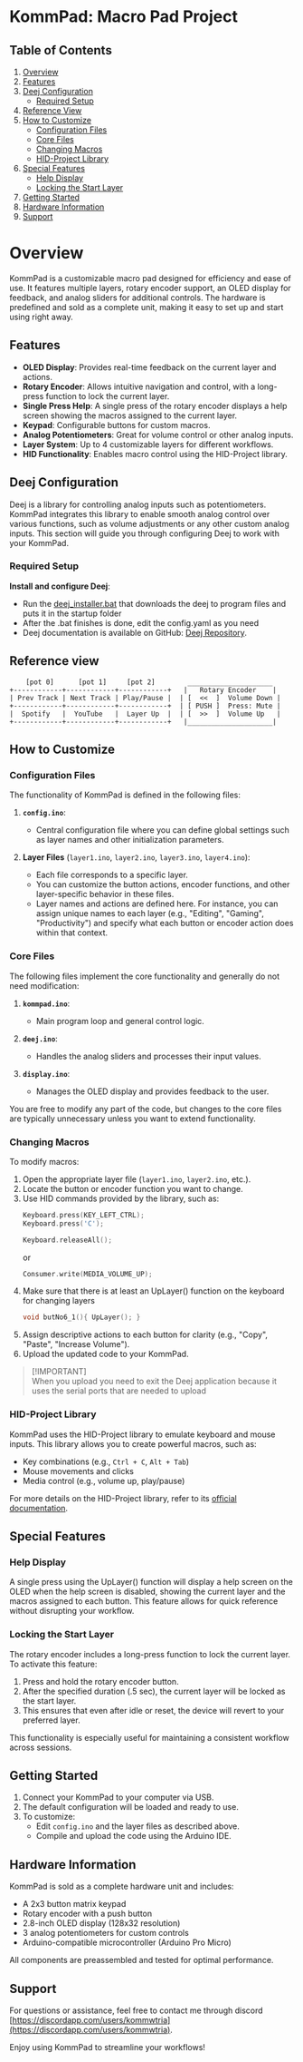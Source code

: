 # KommPad: Macro Pad Project

## Table of Contents

1. [Overview](#overview)
2. [Features](#features)
3. [Deej Configuration](#deej-configuration)
   - [Required Setup](#required-setup)
4. [Reference View](#reference-view)
5. [How to Customize](#how-to-customize)
   - [Configuration Files](#configuration-files)
   - [Core Files](#core-files)
   - [Changing Macros](#changing-macros)
   - [HID-Project Library](#hid-project-library)
6. [Special Features](#special-features)
   - [Help Display](#help-display)
   - [Locking the Start Layer](#locking-the-start-layer)
7. [Getting Started](#getting-started)
8. [Hardware Information](#hardware-information)
9. [Support](#support)

# Overview

KommPad is a customizable macro pad designed for efficiency and ease of use. It features multiple layers, rotary encoder support, an OLED display for feedback, and analog sliders for additional controls. The hardware is predefined and sold as a complete unit, making it easy to set up and start using right away.

## Features

- **OLED Display**: Provides real-time feedback on the current layer and actions.
- **Rotary Encoder**: Allows intuitive navigation and control, with a long-press function to lock the current layer.
- **Single Press Help**: A single press of the rotary encoder displays a help screen showing the macros assigned to the current layer.
- **Keypad**: Configurable buttons for custom macros.
- **Analog Potentiometers**: Great for volume control or other analog inputs.
- **Layer System**: Up to 4 customizable layers for different workflows.
- **HID Functionality**: Enables macro control using the HID-Project library.

## Deej Configuration

Deej is a library for controlling analog inputs such as potentiometers. KommPad integrates this library to enable smooth analog control over various functions, such as volume adjustments or any other custom analog inputs. This section will guide you through configuring Deej to work with your KommPad.

### Required Setup

**Install and configure Deej**:

- Run the [deej\_installer.bat](https://github.com/anpapag1/KommPad/blob/main/deej_installer.bat) that downloads the deej to program files and puts it in the startup folder
- After the .bat finishes is done, edit the config.yaml as you need
- Deej documentation is available on GitHub: [Deej Repository](https://github.com/omriharel/deej).

## Reference view

```
    [pot 0]      [pot 1]     [pot 2]        _____________________
+------------+------------+------------+   |   Rotary Encoder    |
| Prev Track | Next Track | Play/Pause |  | [  <<  ]  Volume Down |
+------------+------------+------------+  | [ PUSH ]  Press: Mute |
|  Spotify   |  YouTube   |  Layer Up  |  | [  >>  ]  Volume Up   |
+------------+------------+------------+   |_____________________|
```

## How to Customize

### Configuration Files

The functionality of KommPad is defined in the following files:

1. **`config.ino`**:

   - Central configuration file where you can define global settings such as layer names and other initialization parameters.

2. **Layer Files** (`layer1.ino`, `layer2.ino`, `layer3.ino`, `layer4.ino`):

   - Each file corresponds to a specific layer.
   - You can customize the button actions, encoder functions, and other layer-specific behavior in these files.
   - Layer names and actions are defined here. For instance, you can assign unique names to each layer (e.g., "Editing", "Gaming", "Productivity") and specify what each button or encoder action does within that context.

### Core Files

The following files implement the core functionality and generally do not need modification:

1. **`kommpad.ino`**:

   - Main program loop and general control logic.

2. **`deej.ino`**:

   - Handles the analog sliders and processes their input values.

3. **`display.ino`**:

   - Manages the OLED display and provides feedback to the user.

You are free to modify any part of the code, but changes to the core files are typically unnecessary unless you want to extend functionality.

### Changing Macros

To modify macros:

1. Open the appropriate layer file (`layer1.ino`, `layer2.ino`, etc.).
2. Locate the button or encoder function you want to change.
3. Use HID commands provided by the library, such as:
   ```cpp
   Keyboard.press(KEY_LEFT_CTRL);
   Keyboard.press('C');

   Keyboard.releaseAll();
   ```
   or
   ```cpp
   Consumer.write(MEDIA_VOLUME_UP);
   ```
4. Make sure that there is at least an UpLayer() function on the keyboard for changing layers
   ```cpp
   void butNo6_1(){ UpLayer(); }
   ```
5. Assign descriptive actions to each button for clarity (e.g., "Copy", "Paste", "Increase Volume").
6. Upload the updated code to your KommPad.

> [!IMPORTANT]\
> When you upload you need to exit the Deej application because it uses the serial ports that are needed to upload

### HID-Project Library

KommPad uses the HID-Project library to emulate keyboard and mouse inputs. This library allows you to create powerful macros, such as:

- Key combinations (e.g., `Ctrl + C`, `Alt + Tab`)
- Mouse movements and clicks
- Media control (e.g., volume up, play/pause)

For more details on the HID-Project library, refer to its [official documentation](https://github.com/NicoHood/HID).

## Special Features

### Help Display

A single press using the UpLayer() function will display a help screen on the OLED when the help screen is disabled, showing the current layer and the macros assigned to each button. This feature allows for quick reference without disrupting your workflow.

### Locking the Start Layer

The rotary encoder includes a long-press function to lock the current layer. To activate this feature:

1. Press and hold the rotary encoder button.
2. After the specified duration (.5 sec), the current layer will be locked as the start layer.
3. This ensures that even after idle or reset, the device will revert to your preferred layer.

This functionality is especially useful for maintaining a consistent workflow across sessions.

## Getting Started

1. Connect your KommPad to your computer via USB.
2. The default configuration will be loaded and ready to use.
3. To customize:
   - Edit `config.ino` and the layer files as described above.
   - Compile and upload the code using the Arduino IDE.

## Hardware Information

KommPad is sold as a complete hardware unit and includes:

- A 2x3 button matrix keypad
- Rotary encoder with a push button
- 2.8-inch OLED display (128x32 resolution)
- 3 analog potentiometers for custom controls
- Arduino-compatible microcontroller (Arduino Pro Micro)

All components are preassembled and tested for optimal performance.

## Support

For questions or assistance, feel free to contact me through discord [https://discordapp.com/users/kommwtria](https://discordapp.com/users/kommwtria).

Enjoy using KommPad to streamline your workflows!

